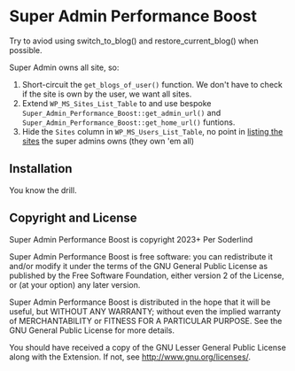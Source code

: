 # Super Admin Performance Boost

Try to aviod using switch_to_blog() and restore_current_blog() when possible.

Super Admin owns all site, so:

1. Short-circuit the `get_blogs_of_user()` function. We don't have to check if the site is own by the user, we want all sites.
2. Extend `WP_MS_Sites_List_Table` to and use bespoke `Super_Admin_Performance_Boost::get_admin_url()` and `Super_Admin_Performance_Boost::get_home_url()` funtions.
3. Hide the `Sites` column in `WP_MS_Users_List_Table`, no point in [listing the sites](assets/all-sites.png) the super admins owns (they own 'em all)

## Installation

You know the drill.

## Copyright and License

Super Admin Performance Boost is copyright 2023+ Per Soderlind

Super Admin Performance Boost is free software: you can redistribute it and/or modify it under the terms of the GNU General Public License as published by the Free Software Foundation, either version 2 of the License, or (at your option) any later version.

Super Admin Performance Boost is distributed in the hope that it will be useful, but WITHOUT ANY WARRANTY; without even the implied warranty of MERCHANTABILITY or FITNESS FOR A PARTICULAR PURPOSE. See the GNU General Public License for more details.

You should have received a copy of the GNU Lesser General Public License along with the Extension. If not, see http://www.gnu.org/licenses/.
